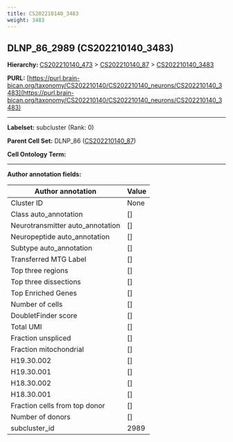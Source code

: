 ```yaml
---
title: CS202210140_3483
weight: 3483
---
```

## DLNP_86_2989 (CS202210140_3483)
<b>Hierarchy: </b>
[CS202210140_473](../CS202210140_473) >
[CS202210140_87](../CS202210140_87) >
[CS202210140_3483](../CS202210140_3483)

**PURL:** [https://purl.brain-bican.org/taxonomy/CS202210140/CS202210140_neurons/CS202210140_3483](https://purl.brain-bican.org/taxonomy/CS202210140/CS202210140_neurons/CS202210140_3483)

---


**Labelset:** subcluster (Rank: 0)

**Parent Cell Set:** DLNP_86 ([CS202210140_87](../CS202210140_87))



**Cell Ontology Term:** 

[MARKER GENES.]: #


---

[TRANSFERRED ANNOTATIONS.]: #


[AUTHOR ANNOTATION FIELDS.]: #


**Author annotation fields:**

| Author annotation | Value |
|-------------------|-------|
|Cluster ID|None|
|Class auto_annotation|[]|
|Neurotransmitter auto_annotation|[]|
|Neuropeptide auto_annotation|[]|
|Subtype auto_annotation|[]|
|Transferred MTG Label|[]|
|Top three regions|[]|
|Top three dissections|[]|
|Top Enriched Genes|[]|
|Number of cells|[]|
|DoubletFinder score|[]|
|Total UMI|[]|
|Fraction unspliced|[]|
|Fraction mitochondrial|[]|
|H19.30.002|[]|
|H19.30.001|[]|
|H18.30.002|[]|
|H18.30.001|[]|
|Fraction cells from top donor|[]|
|Number of donors|[]|
|subcluster_id|2989|
